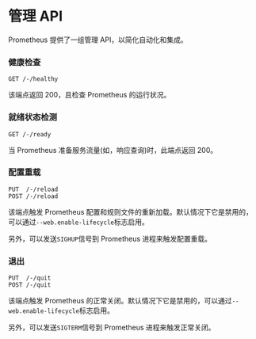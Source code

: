 # 管理 API

Prometheus 提供了一组管理 API，以简化自动化和集成。

### 健康检查 <a href="#health-check" id="health-check"></a>

```
GET /-/healthy
```

该端点返回 200，且检查 Prometheus 的运行状况。

### 就绪状态检测 <a href="#readiness-check" id="readiness-check"></a>

```
GET /-/ready
```

当 Prometheus 准备服务流量(如，响应查询)时，此端点返回 200。

### 配置重载 <a href="#reload" id="reload"></a>

```
PUT  /-/reload
POST /-/reload
```

该端点触发 Prometheus 配置和规则文件的重新加载。默认情况下它是禁用的，可以通过`--web.enable-lifecycle`标志启用。

另外，可以发送`SIGHUP`信号到 Prometheus 进程来触发配置重载。

### 退出 <a href="#quit" id="quit"></a>

```
PUT  /-/quit
POST /-/quit
```

该端点触发 Prometheus 的正常关闭。默认情况下它是禁用的，可以通过`--web.enable-lifecycle`标志启用。

另外，可以发送`SIGTERM`信号到 Prometheus 进程来触发正常关闭。
